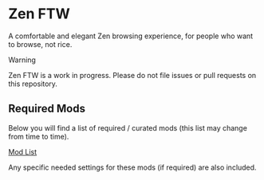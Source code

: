 # Zen FTW

A comfortable and elegant Zen browsing experience, for people who want to browse, not rice.

> [!WARNING]
>
> Zen FTW is a work in progress. Please do not file issues or pull requests on this repository.

## Required Mods

Below you will find a list of required / curated mods (this list may change from time to time).

[Mod List](ZenMods.md)

Any specific needed settings for these mods (if required) are also included.

